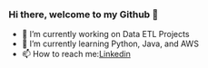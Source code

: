 ### Hi there, welcome to my Github 👋
- 🔭 I’m currently working on Data ETL Projects
- 🌱 I’m currently learning Python, Java, and AWS
- 📫 How to reach me:[Linkedin](www.linkedin.com/in/steven-zhou-pmp)
<!--
**sankaizhou/sankaizhou** is a ✨ _special_ ✨ repository because its `README.md` (this file) appears on your GitHub profile.

Here are some ideas to get you started:

- 🔭 I’m currently working on ...
- 🌱 I’m currently learning ...
- 👯 I’m looking to collaborate on ...
- 🤔 I’m looking for help with ...
- 💬 Ask me about ...
- 📫 How to reach me: ...
- 😄 Pronouns: ...
- ⚡ Fun fact: ...
-->
